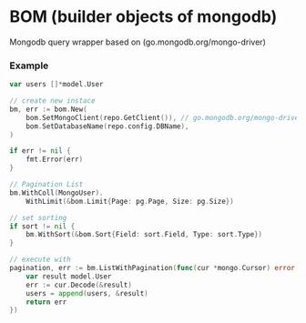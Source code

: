# BOM (builder objects of mongodb)
Mongodb query wrapper based on (go.mongodb.org/mongo-driver)

### Example
``` go
var users []*model.User

// create new instace
bm, err := bom.New(
	bom.SetMongoClient(repo.GetClient()), // go.mongodb.org/mongo-driver
	bom.SetDatabaseName(repo.config.DBName),
)

if err != nil {
    fmt.Error(err)
}

// Pagination List
bm.WithColl(MongoUser).
	WithLimit(&bom.Limit{Page: pg.Page, Size: pg.Size})

// set sorting
if sort != nil {
	bm.WithSort(&bom.Sort{Field: sort.Field, Type: sort.Type})
}

// execute with 
pagination, err := bm.ListWithPagination(func(cur *mongo.Cursor) error {
	var result model.User
	err := cur.Decode(&result)
	users = append(users, &result)
	return err
})
	
```